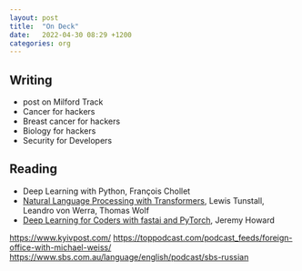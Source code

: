 ```yaml
---
layout: post
title:  "On Deck"
date:   2022-04-30 08:29 +1200
categories: org
---
```



## Writing

- post on Milford Track
- Cancer for hackers
- Breast cancer for hackers
- Biology for hackers
- Security for Developers


## Reading

- Deep Learning with Python, François Chollet
- [Natural Language Processing with Transformers][1001], Lewis Tunstall, Leandro von Werra, Thomas Wolf
- [Deep Learning for Coders with fastai and PyTorch][1002], Jeremy Howard



https://www.kyivpost.com/
https://toppodcast.com/podcast_feeds/foreign-office-with-michael-weiss/
https://www.sbs.com.au/language/english/podcast/sbs-russian


[1001]: https://transformersbook.com/
[1002]: https://course.fast.ai/
